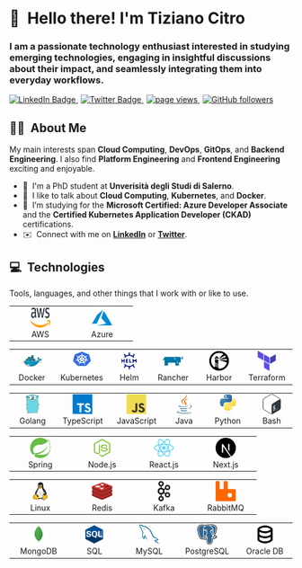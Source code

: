 # :wave: &nbsp;Hello there! I'm Tiziano Citro

<div id="header-container" align="center">
  <!-- Commented image to reduce vertical space -->
  <!-- <img src="https://media.giphy.com/media/qgQUggAC3Pfv687qPC/giphy.gif" width="250" /> -->
  <h3 id="description" align="left">
    I am a passionate technology enthusiast interested in studying emerging technologies, engaging in insightful discussions about their impact, and seamlessly integrating them into everyday workflows.
  </h3>
</div>

<div id="badges">
  <span align="left">
    <a href="https://www.linkedin.com/in/tizianocitro" style="margin-right: 5px;">
      <img src="https://img.shields.io/badge/LinkedIn-blue?style=for-the-badge&logo=linkedin&logoColor=white" alt="LinkedIn Badge"/>
    </a>
    <a href="https://twitter.com/tizianocitro29" style="margin-right: 5px;">
      <img src="https://img.shields.io/badge/Twitter-blue?style=for-the-badge&logo=twitter&logoColor=white" alt="Twitter Badge"/>
    </a>
  </span>

  <span id="stats" align="left">
    <a href="https://github.com/tizianocitro/tizianocitro" style="margin-right: 5px;">
      <img src="https://komarev.com/ghpvc/?username=tizianocitro" alt="page views" />
    </a>
    <a href="https://github.com/tizianocitro?tab=followers" style="margin-right: 5px;">
      <img alt="GitHub followers" src="https://img.shields.io/github/followers/tizianocitro?color=green&logo=github">
    </a>
  </span>
</div>

## :man_technologist: &nbsp;About Me

My main interests span **Cloud Computing**, **DevOps**, **GitOps**, and **Backend Engineering**. I also find **Platform Engineering** and **Frontend Engineering** exciting and enjoyable.

- :office: &nbsp;I'm a PhD student at **Unverisità degli Studi di Salerno**.
- :speech_balloon: &nbsp;I like to talk about **Cloud Computing**, **Kubernetes**, and **Docker**.
- :notebook_with_decorative_cover: &nbsp;I’m studying for the **Microsoft Certified: Azure Developer Associate** and the **Certified Kubernetes Application Developer (CKAD)** certifications.
- :envelope: &nbsp;Connect with me on **[LinkedIn]** or **[Twitter]**.

## :computer: &nbsp;Technologies

<p id="tech-paragraph">
  Tools, languages, and other things that I work with or like to use.
</p>

<table id="tech-table" cellspacing="0" cellpadding="0">
    <td align="center" width="96">
      <a href="#tech-paragraph">
        <img src="./img/aws.svg" width="36" height="36" alt="AWS" />
      </a>
      <br>AWS
    </td>
    <td align="center" width="96">
      <a href="#tech-paragraph">
        <img src="./img/azure.svg" width="36" height="36" alt="Azure" />
      </a>
      <br>Azure
    </td>
  </tr>
</table>

<table id="tech-table" cellspacing="0" cellpadding="0">
  <tr>
    <td align="center" width="96"> 
      <a href="#tech-paragraph" >
        <img src="./img/docker.svg" width="36" height="36" alt="Docker" />
      </a>
      <br>Docker
    </td>
    <td align="center" width="96">
      <a href="#tech-paragraph">
        <img src="https://raw.githubusercontent.com/cncf/artwork/master/projects/kubernetes/icon/color/kubernetes-icon-color.svg" width="36" height="36" alt="Kubernetes" />
      </a>
      <br>Kubernetes
    </td>
    <td align="center" width="96">
      <a href="#tech-paragraph" >
        <img src="./img/helm.svg" width="36" height="36" alt="Helm" />
      </a>
      <br>Helm
    </td>
    <td align="center" width="96">
      <a href="#tech-paragraph" >
        <img src="./img/rancher.svg" width="36" height="36" alt="Rancher" />
      </a>
      <br>Rancher
    </td>
    <td align="center" width="96">
      <a href="#tech-paragraph" >
        <img src="./img/harbor.svg" width="36" height="36" alt="Harbor" />
      </a>
      <br>Harbor
    </td>
    <td align="center" width="96">
      <a href="#tech-paragraph" >
        <img src="./img/terraform.svg" width="36" height="36" alt="Terraform" />
      </a>
      <br>Terraform
    </td>
  </tr>
</table>

<table id="tech-table" cellspacing="0" cellpadding="0">
  <tr>
    <td align="center" width="96">
      <a href="#tech-paragraph">
        <img src="./img/go.svg" width="36" height="36" alt="Golang" />
      </a>
      <br>Golang
    </td>
    <td align="center" width="96">
      <a href="#tech-paragraph">
        <img src="./img/typescript.svg" width="36" height="36" alt="TypeScript" />
      </a>
      <br>TypeScript
    </td>
    <td align="center" width="96">
      <a href="#tech-paragraph">
        <img src="./img/javascript.svg" width="36" height="36" alt="JavaScript" />
      </a>
      <br>JavaScript
    </td>
    <td align="center" width="96">
      <a href="#tech-paragraph">
        <img src="./img/java.svg" width="36" height="36" alt="Java" />
      </a>
      <br>Java
    </td>
    <td align="center" width="96">
      <a href="#tech-paragraph">
        <img src="./img/python.svg" width="36" height="36" alt="Python" />
      </a>
      <br>Python
    </td>
    <td align="center" width="96">
      <a href="#tech-paragraph">
        <img src="./img/bash.svg" width="36" height="36" alt="Bash" />
      </a>
      <br>Bash
    </td>
  </tr>
</table>

<table id="tech-table" cellspacing="0" cellpadding="0">
  <tr>
    <td align="center" width="96">
      <a href="#tech-paragraph">
        <img src="./img/springio.svg" width="36" height="36" alt="Spring" />
      </a>
      <br>Spring
    </td>
    <td align="center" width="96">
      <a href="#tech-paragraph">
        <img src="./img/nodejs.svg" width="36" height="36" alt="Node.js" />
      </a>
      <br>Node.js
    </td>
    <td align="center" width="96">
      <a href="#tech-paragraph">
        <img src="./img/react.svg" width="36" height="36" alt="React.js" />
      </a>
      <br>React.js
    </td>
    <td align="center" width="96">
      <a href="#tech-paragraph">
        <img src="./img/next.svg" width="36" height="36" alt="Next.js" />
      </a>
      <br>Next.js
    </td>
  </tr>
</table>

<table id="tech-table" cellspacing="0" cellpadding="0">
  <tr>
    <td align="center" width="96">
      <a href="#tech-paragraph">
        <img src="./img/linux.svg" width="36" height="36" alt="Linux" />
      </a>
      <br>Linux
    </td>
    <td align="center" width="96">
      <a href="#tech-paragraph">
        <img src="./img/redis.svg" width="36" height="36" alt="Redis" />
      </a>
      <br>Redis
    </td>
    <td align="center" width="96">
      <a href="#tech-paragraph">
        <img src="./img/kafka.svg" width="36" height="36" alt="Apache Kafka" />
      </a>
      <br>Kafka
    </td>
    <td align="center" width="96">
      <a href="#tech-paragraph">
        <img src="./img/rabbitmq.svg" width="36" height="36" alt="Apache Kafka" />
      </a>
      <br>RabbitMQ
    </td>
  </tr>
</table>

<table id="tech-table" cellspacing="0" cellpadding="0">
  <tr>
    <td align="center" width="96"> 
      <a href="#tech-paragraph" >
        <img src="./img/mongodb.svg" width="36" height="36" alt="MongoDB" />
      </a>
      <br>MongoDB
    </td>
    <td align="center" width="96"> 
      <a href="#tech-paragraph" >
        <img src="./img/sql.svg" width="36" height="36" alt="SQL" />
      </a>
      <br>SQL
    </td>
    <td align="center" width="96"> 
      <a href="#tech-paragraph" >
        <img src="./img/mysql.svg" width="36" height="36" alt="MySQL" />
      </a>
      <br>MySQL
    </td>
    <td align="center" width="96"> 
      <a href="#tech-paragraph" >
        <img src="./img/postgresql.svg" width="36" height="36" alt="PostgreSQL" />
      </a>
      <br>PostgreSQL
    </td>
    <td align="center" width="96"> 
      <a href="#tech-paragraph" >
        <img src="./img/oracledb.svg" width="36" height="36" alt="Oracle DB" />
      </a>
      <br>Oracle DB
    </td>
  </tr>
</table>

<!-- links -->

[linkedin]: https://www.linkedin.com/in/tizianocitro "Tiziano Citro LinkedIn"
[twitter]: https://twitter.com/tizianocitro29 "Tiziano Citro Twitter"
